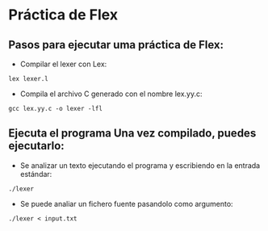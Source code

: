 # Práctica de Flex

## Pasos para ejecutar uma práctica de Flex:
- Compilar el lexer con Lex:

```lex lexer.l```

- Compila el archivo C generado con el nombre lex.yy.c:

```gcc lex.yy.c -o lexer -lfl```

## Ejecuta el programa Una vez compilado, puedes ejecutarlo:
- Se analizar un texto ejecutando el programa y escribiendo en la entrada estándar:

```./lexer```

- Se puede analiar un fichero fuente pasandolo como argumento:
  
```./lexer < input.txt```
